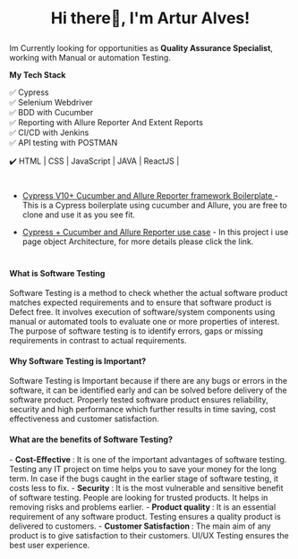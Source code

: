 <h1>
  <p align="center"> Hi there👋, I'm Artur Alves!
</h1>
<p>Im Currently looking for opportunities as <strong> Quality Assurance Specialist</strong>, working with Manual or automation Testing.</p>
  
<p><strong>My Tech Stack </strong>

:white_check_mark: Cypress <br/>
:white_check_mark: Selenium Webdriver<br/>
:white_check_mark: BDD with Cucumber<br/>
:white_check_mark: Reporting with Allure Reporter And Extent Reports <br/>
:white_check_mark: CI/CD with Jenkins <br/>
:white_check_mark: API testing with POSTMAN <br/>
  
:heavy_check_mark: HTML | CSS  | JavaScript | JAVA | ReactJS |<br/>


<h1></h1>

- [Cypress V10+  Cucumber and Allure Reporter framework Boilerplate ](https://github.com/ArturAAlves/Cypress-BDD-Allure-Boilerplate) - This is a Cypress boilerplate using cucumber and Allure, you are free to clone and use it as you see fit. 
 
 - [Cypress + Cucumber and Allure Reporter use case](https://github.com/ArturAAlves/CypressExampleTesting) - In this project i use page object Architecture, for more details please click the link.

<h1></h1>

<h4>What is Software Testing</h4>
 <p>Software Testing is a method to check whether the actual software product matches expected requirements and to ensure that software product is Defect free. It involves execution of software/system components using manual or automated tools to evaluate one or more properties of interest. The purpose of software testing is to identify errors, gaps or missing requirements in contrast to actual requirements.</p>

<h4>Why Software Testing is Important?</h4> 
<p>Software Testing is Important because if there are any bugs or errors in the software, it can be identified early and can be solved before delivery of the software product. Properly tested software product ensures reliability, security and high performance which further results in time saving, cost effectiveness and customer satisfaction.</p>

<h4>What are the benefits of Software Testing?</h4> 
 - <strong> Cost-Effective </strong>: It is one of the important advantages of software testing. Testing any IT project on time helps you to save your money for the long term. In case if the bugs caught in the earlier stage of software testing, it costs less to fix.
 - <strong> Security </strong>: It is the most vulnerable and sensitive benefit of software testing. People are looking for trusted products. It helps in removing risks and problems earlier.
 - <strong> Product quality </strong>: It is an essential requirement of any software product. Testing ensures a quality product is delivered to customers.
 - <strong> Customer Satisfaction </strong>: The main aim of any product is to give satisfaction to their customers. UI/UX Testing ensures the best user experience.</p>



<!--
**ArturAAlves/ArturAAlves** is a ✨ _special_ ✨ repository because its `README.md` (this file) appears on your GitHub profile.

Here are some ideas to get you started:

- 🔭 I’m currently working on ...
- 🌱 I’m currently learning ...
- 👯 I’m looking to collaborate on ...
- 🤔 I’m looking for help with ...
- 💬 Ask me about ...
- 📫 How to reach me: ...
- ⚡ Fun fact: ...
-->
